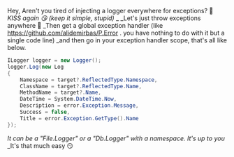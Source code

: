 Hey, Aren't you tired of injecting a logger everywhere for exceptions? 🤨
_KISS again 😘 (keep it simple, stupid)_
_
_Let's just throw exceptions anywhere 🤪
_Then get a global exception handler (like https://github.com/alidemirbas/P.Error . you have nothing to do with it but a single code line)
_and then go in your exception handler scope, that's all like below.
```csharp
ILogger logger = new Logger();
logger.Log(new Log
{
    Namespace = target?.ReflectedType.Namespace,
    ClassName = target?.ReflectedType.Name,
    MethodName = target?.Name,
    DateTime = System.DateTime.Now,
    Description = error.Exception.Message,
    Success = false,
    Title = error.Exception.GetType().Name
});
```

_It can be a "File.Logger" or a "Db.Logger" with a namespace. It's up to you_
_It's that much easy 😏
